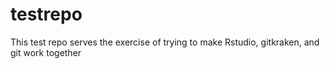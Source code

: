 # testrepo
This test repo serves the exercise of trying to make Rstudio, gitkraken, and git work together

